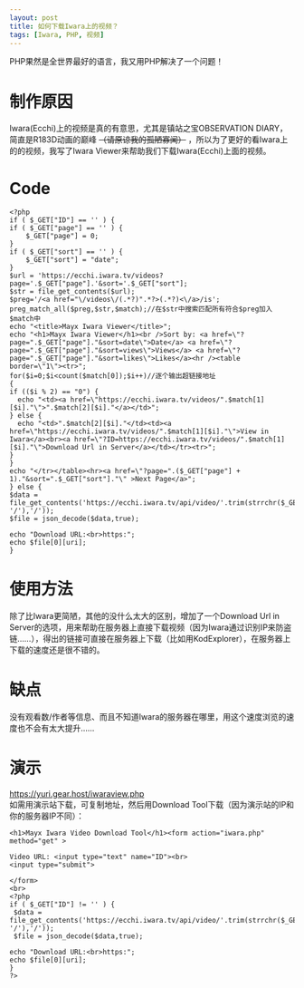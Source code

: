 ```yaml
---
layout: post
title: 如何下载Iwara上的视频？
tags: [Iwara, PHP, 视频]
---
```


  PHP果然是全世界最好的语言，我又用PHP解决了一个问题！<!--more--> 
  
# 制作原因
  Iwara(Ecchi)上的视频是真的有意思，尤其是镇站之宝OBSERVATION DIARY，简直是R183D动画的巅峰 ~~（请原谅我的孤陋寡闻）~~ ，所以为了更好的看Iwara上的的视频，我写了Iwara Viewer来帮助我们下载Iwara(Ecchi)上面的视频。

# Code
```
<?php
if ( $_GET["ID"] == '' ) {
if ( $_GET["page"] == '' ) {
    $_GET["page"] = 0;
}
if ( $_GET["sort"] == '' ) {
    $_GET["sort"] = "date";
}
$url = 'https://ecchi.iwara.tv/videos?page='.$_GET["page"].'&sort='.$_GET["sort"];
$str = file_get_contents($url);
$preg='/<a href="\/videos\/(.*?)".*?>(.*?)<\/a>/is';
preg_match_all($preg,$str,$match);//在$str中搜索匹配所有符合$preg加入$match中
echo "<title>Mayx Iwara Viewer</title>";
echo "<h1>Mayx Iwara Viewer</h1><br />Sort by: <a href=\"?page=".$_GET["page"]."&sort=date\">Date</a> <a href=\"?page=".$_GET["page"]."&sort=views\">Views</a> <a href=\"?page=".$_GET["page"]."&sort=likes\">Likes</a><hr /><table border=\"1\"><tr>";
for($i=0;$i<count($match[0]);$i++)//逐个输出超链接地址
{
if (($i % 2) == "0") {
  echo "<td><a href=\"https://ecchi.iwara.tv/videos/".$match[1][$i]."\">".$match[2][$i]."</a></td>";
} else {
  echo "<td>".$match[2][$i]."</td><td><a href=\"https://ecchi.iwara.tv/videos/".$match[1][$i]."\">View in Iwara</a><br><a href=\"?ID=https://ecchi.iwara.tv/videos/".$match[1][$i]."\">Download Url in Server</a></td></tr><tr>";
}
}
echo "</tr></table><hr><a href=\"?page=".($_GET["page"] + 1)."&sort=".$_GET["sort"]."\" >Next Page</a>";
} else {
$data = file_get_contents('https://ecchi.iwara.tv/api/video/'.trim(strrchr($_GET["ID"], '/'),'/'));
$file = json_decode($data,true);

echo "Download URL:<br>https:";
echo $file[0][uri];
}
```

# 使用方法
 除了比Iwara更简陋，其他的没什么太大的区别，增加了一个Download Url in Server的选项，用来帮助在服务器上直接下载视频（因为Iwara通过识别IP来防盗链……），得出的链接可直接在服务器上下载（比如用KodExplorer），在服务器上下载的速度还是很不错的。
 
# 缺点
 没有观看数/作者等信息、而且不知道Iwara的服务器在哪里，用这个速度浏览的速度也不会有太大提升……

# 演示
  <https://yuri.gear.host/iwaraview.php>   
  如需用演示站下载，可复制地址，然后用Download Tool下载（因为演示站的IP和你的服务器IP不同）：
```
<h1>Mayx Iwara Video Download Tool</h1><form action="iwara.php" method="get" >

Video URL: <input type="text" name="ID"><br>
<input type="submit">

</form>
<br>
<?php
if ( $_GET["ID"] != '' ) {
 $data = file_get_contents('https://ecchi.iwara.tv/api/video/'.trim(strrchr($_GET["ID"], '/'),'/'));
 $file = json_decode($data,true);

echo "Download URL:<br>https:";
echo $file[0][uri];
}
?>
```
